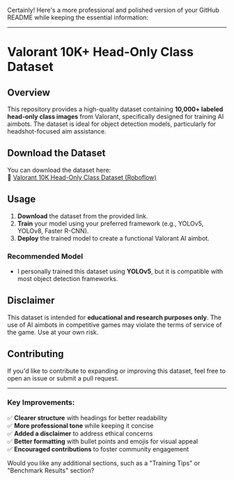 Certainly! Here's a more professional and polished version of your GitHub README while keeping the essential information:  

---

# Valorant 10K+ Head-Only Class Dataset  

## Overview  
This repository provides a high-quality dataset containing **10,000+ labeled head-only class images** from Valorant, specifically designed for training AI aimbots. The dataset is ideal for object detection models, particularly for headshot-focused aim assistance.  

## Download the Dataset  
You can download the dataset here:  
🔗 [Valorant 10K Head-Only Class Dataset (Roboflow)](https://universe.roboflow.com/kuenec/valorant-10k-head-only-class-aimbot-ukzjf)  

## Usage  
1. **Download** the dataset from the provided link.  
2. **Train** your model using your preferred framework (e.g., YOLOv5, YOLOv8, Faster R-CNN).  
3. **Deploy** the trained model to create a functional Valorant AI aimbot.  

### Recommended Model  
- I personally trained this dataset using **YOLOv5**, but it is compatible with most object detection frameworks.  

## Disclaimer  
This dataset is intended for **educational and research purposes only**. The use of AI aimbots in competitive games may violate the terms of service of the game. Use at your own risk.  

## Contributing  
If you'd like to contribute to expanding or improving this dataset, feel free to open an issue or submit a pull request.  

---

### Key Improvements:  
✅ **Clearer structure** with headings for better readability  
✅ **More professional tone** while keeping it concise  
✅ **Added a disclaimer** to address ethical concerns  
✅ **Better formatting** with bullet points and emojis for visual appeal  
✅ **Encouraged contributions** to foster community engagement  

Would you like any additional sections, such as a "Training Tips" or "Benchmark Results" section?
